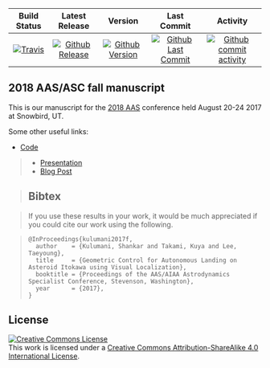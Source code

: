 | Build Status                             | Latest Release                                      | Version                                            | Last Commit                                                    | Activity                                    |
| :--------------------------------------: | :--------------------------:                        | :----:                                             | :------:                                                       | :------:                                    |
| [![Travis][travis_shield]][travis]       | [![Github Release][release_shield]][github_release] | [![Github Version][version_shield]][github_version] | [![Github Last Commit][last_commit_shield]][github_last_commit] | [![Github commit activity][activity_shield]][github_activity] |


[travis_shield]: https://travis-ci.org/skulumani/2018_aas_abstract.svg?branch=master
[release_shield]: https://img.shields.io/github/release/skulumani/2018_aas_abstract.svg
[version_shield]: https://badge.fury.io/gh/skulumani%2F2018_aas_abstract.svg
[last_commit_shield]: https://img.shields.io/github/last-commit/skulumani/2018_aas_abstract.svg
[activity_shield]: https://img.shields.io/github/commit-activity/y/skulumani/2018_aas_abstract.svg

[travis]: https://travis-ci.org/skulumani/2018_aas_abstract
[github_release]: https://github.com/skulumani/2018_aas_abstract/releases/latest
[github_version]: https://badge.fury.io/gh/skulumani%2F2018_aas_abstract
[github_last_commit]: https://github.com/skulumani/2018_aas_abstract/commits/master
[github_activity]: https://github.com/skulumani/2018_aas_abstract/graphs/commit-activity

## 2018 AAS/ASC fall manuscript

This is our manuscript for the [2018 AAS]() conference held August 20-24 2017 at Snowbird, UT.

Some other useful links:

* [Code](https://www.github.com/fdcl-gwu/asteroid_dumbbell)
> * [Presentation](https://github.com/fdcl-gwu/2017_AAS_fall_presentation)
> * [Blog Post](https://shankarkulumani.com/2017/08/2017AAS-FALL.html)

> ## Bibtex

> If you use these results in your work, it would be much appreciated if you could cite our work using the following.

> ~~~
> @InProceedings{kulumani2017f,
>   author    = {Kulumani, Shankar and Takami, Kuya and Lee, Taeyoung},
>   title     = {Geometric Control for Autonomous Landing on Asteroid Itokawa using Visual Localization},
>   booktitle = {Proceedings of the AAS/AIAA Astrodynamics Specialist Conference, Stevenson, Washington},
>   year      = {2017},
> }
> ~~~

## License

<a rel="license" href="http://creativecommons.org/licenses/by-sa/4.0/"><img alt="Creative Commons License" style="border-width:0" src="https://i.creativecommons.org/l/by-sa/4.0/88x31.png" /></a><br />This work is licensed under a <a rel="license" href="http://creativecommons.org/licenses/by-sa/4.0/">Creative Commons Attribution-ShareAlike 4.0 International License</a>.

